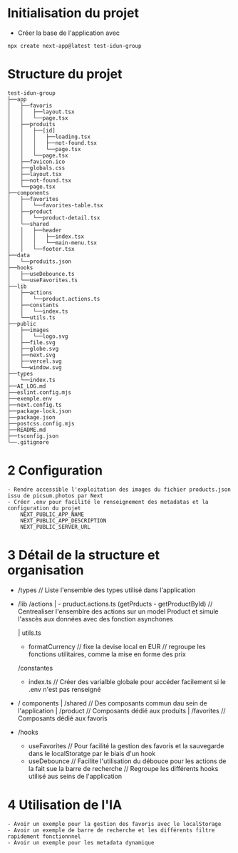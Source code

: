 # Initialisation du projet

- Créer la base de l'application avec

```
npx create next-app@latest test-idun-group
```

# Structure du projet

```
test-idun-group
├──app
│   ├──favoris
│   │   ├──layout.tsx
│   │   └──page.tsx
│   ├──produits
│   │   ├──[id]
│   │   │   ├──loading.tsx
│   │   │   ├──not-found.tsx
│   │   │   └──page.tsx
│   │   └──page.tsx
│   ├──favicon.ico
│   ├──globals.css
│   ├──layout.tsx
│   ├──not-found.tsx
│   └──page.tsx
├──components
│   ├──favorites
│   │   └──favorites-table.tsx
│   ├──product
│   │   └──product-detail.tsx
│   └──shared
│   │   ├──header
│   │   │   ├──index.tsx
│   │   │   └──main-menu.tsx
│   │   └──footer.tsx
├──data
│   └──produits.json
├──hooks
│   ├──useDebounce.ts
│   └──useFavorites.ts
├──lib
│   ├──actions
│   │   └──product.actions.ts
│   ├──constants
│   │   └──index.ts
│   └──utils.ts
├──public
│   ├──images
│   │   └──logo.svg
│   ├──file.svg
│   ├──globe.svg
│   ├──next.svg
│   ├──vercel.svg
│   └──window.svg
├──types
│   └──index.ts
├──AI_LOG.md
├──eslint.config.mjs
├──exemple.env
├──next.config.ts
├──package-lock.json
├──package.json
├──postcss.config.mjs
├──README.md
├──tsconfig.json
└──.gitignore
```

# 2 Configuration

    - Rendre accessible l'exploitation des images du fichier products.json issu de picsum.photos par Next
    - Créer .env pour facilité le renseignement des metadatas et la configuration du projet
        NEXT_PUBLIC_APP_NAME
        NEXT_PUBLIC_APP_DESCRIPTION
        NEXT_PUBLIC_SERVER_URL

# 3 Détail de la structure et organisation

- /types
  // Liste l'ensemble des types utilisé dans l'application

- /lib
  /actions
  | - pruduct.actions.ts (getPrducts - getProductById)
  // Centrealiser l'ensemblre des actions sur un model Product et simule l'asscès aux données avec des fonction asynchones

  | utils.ts

  - formatCurrency // fixe la devise local en EUR
    // regroupe les fonctions utilitaires, comme la mise en forme des prix

  /constantes

  - index.ts
    // Créer des varialble globale pour accéder facilement si le .env n'est pas renseigné

- / components
  | /shared // Des composants commun dau sein de l'application
  | /product // Composants dédié aux produits
  | /favorites // Composants dédié aux favoris

- /hooks
  - useFavorites // Pour facilité la gestion des favoris et la sauvegarde dans le localStoratge par le biais d'un hook
  - useDebounce // Facilite l'utilisation du débouce pour les actions de la fait sue la barre de recherche
    // Regroupe les différents hooks utilisé aus seins de l'application

# 4 Utilisation de l'IA

    - Avoir un exemple pour la gestion des favoris avec le localStorage
    - Avoir un exemple de barre de recherche et les différents filtre rapidement fonctionnnel
    - Avoir un exemple pour les metadata dynamique
